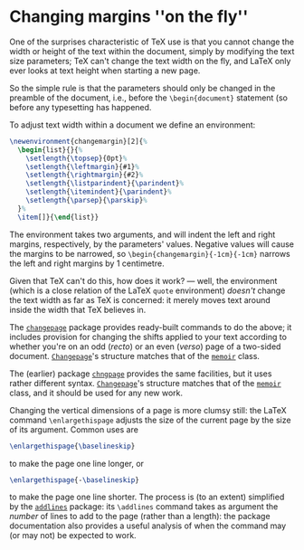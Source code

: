 # Changing margins ''on the fly''

One of the surprises characteristic of TeX use is that you cannot
change the width or height of the text within the document, simply by
modifying the text size parameters; TeX can't change the text width
on the fly, and LaTeX only ever looks at text height when starting
a new page.

So the simple rule is that the parameters should only be
changed in the preamble of the document, i.e., before the
`\begin{document}` statement (so before any typesetting has
happened.

To adjust text width within a document we define an environment:
```latex
\newenvironment{changemargin}[2]{%
  \begin{list}{}{%
    \setlength{\topsep}{0pt}%
    \setlength{\leftmargin}{#1}%
    \setlength{\rightmargin}{#2}%
    \setlength{\listparindent}{\parindent}%
    \setlength{\itemindent}{\parindent}%
    \setlength{\parsep}{\parskip}%
  }%
  \item[]}{\end{list}}
```
The environment takes two arguments, and will indent the left and
right margins, respectively, by the parameters' values. Negative
values will cause the margins to be narrowed, so
`\begin{changemargin}{-1cm}{-1cm}` narrows the left and right
margins by 1 centimetre.

Given that TeX can't do this, how does it work?&nbsp;&mdash; well, the
environment (which is a close relation of the LaTeX
`quote` environment) _doesn't_ change the text width
as far as TeX is concerned: it merely moves text around inside the
width that TeX believes in.

The [`changepage`](http://ctan.org/pkg/changepage) package provides ready-built commands to do
the above; it includes provision for changing the shifts applied to
your text according to whether you're on an odd (_recto_) or an
even (_verso_) page of a two-sided document.
[`Changepage`](http://ctan.org/pkg/Changepage)'s structure matches that of the [`memoir`](http://ctan.org/pkg/memoir)
class.

The (earlier) package [`chngpage`](http://ctan.org/pkg/chngpage) provides the same facilities,
but it uses rather different syntax.  [`Changepage`](http://ctan.org/pkg/Changepage)'s structure
matches that of the [`memoir`](http://ctan.org/pkg/memoir) class, and it should be used for
any new work.

Changing the vertical dimensions of a page is more clumsy still: the
LaTeX command `\enlargethispage` adjusts the size of the current
page by the size of its argument.  Common uses are
```latex
\enlargethispage{\baselineskip}
```
to make the page one line longer, or
```latex
\enlargethispage{-\baselineskip}
```
to make the page one line shorter.  The process is (to an extent)
simplified by the [`addlines`](http://ctan.org/pkg/addlines) package: its `\addlines`
command takes as argument the _number_ of lines to add to the
page (rather than a length): the package documentation also provides a
useful analysis of when the command may (or may not) be expected to
work.

